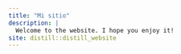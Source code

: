 ```yaml
---
title: "Mi sitio"
description: |
  Welcome to the website. I hope you enjoy it!
site: distill::distill_website
---
```




